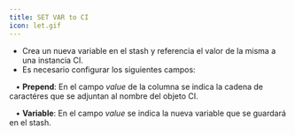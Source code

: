 ```yaml
---
title: SET VAR to CI
icon: let.gif
---
```

* Crea un nueva variable en el stash y referencia el valor de la misma a una instancia CI.
* Es necesario configurar los siguientes campos: <br />

&nbsp; &nbsp;• **Prepend**: En el campo *value* de la columna se indica la cadena de caractéres que se adjuntan al nombre del objeto CI. <br />

&nbsp; &nbsp;• **Variable**: En el campo *value* se indica la nueva variable que se guardará en el stash.